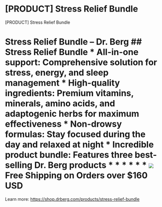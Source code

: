 # [PRODUCT] Stress Relief Bundle

[PRODUCT] Stress Relief Bundle
# Stress Relief Bundle – Dr. Berg ## Stress Relief Bundle * **All-in-one support:** Comprehensive solution for stress, energy, and sleep management * **High-quality ingredients:** Premium vitamins, minerals, amino acids, and adaptogenic herbs for maximum effectiveness * **Non-drowsy formulas:** Stay focused during the day and relaxed at night * **Incredible product bundle:** Features three best-selling Dr. Berg products * * * * * * ![](https://shop.drberg.com/cdn/shop/files/free-shipping-truck-icon.png?v=17164945451504368884)Free Shipping on Orders over $160 USD
Learn more: https://shop.drberg.com/products/stress-relief-bundle
